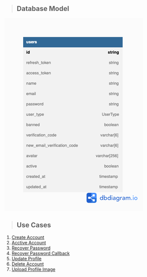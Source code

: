 > ## Database Model

![alt text](../../public/img/db/shop-users.png 'Link para o treinamento')

> ## Use Cases

1. [Create Account](./requirements/create-account.md)
2. [Acctive Account](./requirements/active-account.md)
3. [Recover Password](./requirements/recover-password.md)
4. [Recover Password Callback](./requirements/create-account.md)
5. [Update Profile](./requirements/create-account.md)
6. [Delete Account](./requirements/create-account.md)
7. [Upload Profile Image](./requirements/update-account-image.md)
